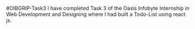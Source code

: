 #OIBGRIP-Task3
I have completed Task 3 of the Oasis Infobyte Internship in Web Development and Designing where I had built a Todo-List using react js.
